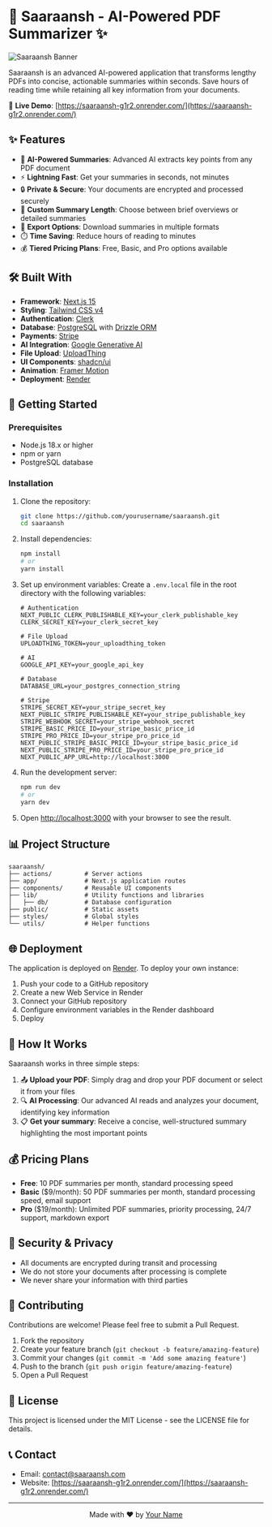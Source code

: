 # 📄 Saaraansh - AI-Powered PDF Summarizer ✨

![Saaraansh Banner](https://saaraansh-g1r2.onrender.com/og.png)

Saaraansh is an advanced AI-powered application that transforms lengthy PDFs into concise, actionable summaries within seconds. Save hours of reading time while retaining all key information from your documents.

🚀 **Live Demo**: [https://saaraansh-g1r2.onrender.com/](https://saaraansh-g1r2.onrender.com/)

## ✨ Features

- 🤖 **AI-Powered Summaries**: Advanced AI extracts key points from any PDF document
- ⚡ **Lightning Fast**: Get your summaries in seconds, not minutes
- 🔒 **Private & Secure**: Your documents are encrypted and processed securely
- 📏 **Custom Summary Length**: Choose between brief overviews or detailed summaries
- 💾 **Export Options**: Download summaries in multiple formats
- ⏱️ **Time Saving**: Reduce hours of reading to minutes
- 💰 **Tiered Pricing Plans**: Free, Basic, and Pro options available

## 🛠️ Built With

- **Framework**: [Next.js 15](https://nextjs.org/)
- **Styling**: [Tailwind CSS v4](https://tailwindcss.com/)
- **Authentication**: [Clerk](https://clerk.dev/)
- **Database**: [PostgreSQL](https://www.postgresql.org/) with [Drizzle ORM](https://orm.drizzle.team/)
- **Payments**: [Stripe](https://stripe.com/)
- **AI Integration**: [Google Generative AI](https://cloud.google.com/generative-ai)
- **File Upload**: [UploadThing](https://uploadthing.com/)
- **UI Components**: [shadcn/ui](https://ui.shadcn.com/)
- **Animation**: [Framer Motion](https://www.framer.com/motion/)
- **Deployment**: [Render](https://render.com/)

## 🚀 Getting Started

### Prerequisites

- Node.js 18.x or higher
- npm or yarn
- PostgreSQL database

### Installation

1. Clone the repository:
   ```bash
   git clone https://github.com/yourusername/saaraansh.git
   cd saaraansh
   ```

2. Install dependencies:
   ```bash
   npm install
   # or
   yarn install
   ```

3. Set up environment variables:
   Create a `.env.local` file in the root directory with the following variables:
   ```
   # Authentication
   NEXT_PUBLIC_CLERK_PUBLISHABLE_KEY=your_clerk_publishable_key
   CLERK_SECRET_KEY=your_clerk_secret_key
   
   # File Upload
   UPLOADTHING_TOKEN=your_uploadthing_token
   
   # AI
   GOOGLE_API_KEY=your_google_api_key
   
   # Database
   DATABASE_URL=your_postgres_connection_string
   
   # Stripe
   STRIPE_SECRET_KEY=your_stripe_secret_key
   NEXT_PUBLIC_STRIPE_PUBLISHABLE_KEY=your_stripe_publishable_key
   STRIPE_WEBHOOK_SECRET=your_stripe_webhook_secret
   STRIPE_BASIC_PRICE_ID=your_stripe_basic_price_id
   STRIPE_PRO_PRICE_ID=your_stripe_pro_price_id
   NEXT_PUBLIC_STRIPE_BASIC_PRICE_ID=your_stripe_basic_price_id
   NEXT_PUBLIC_STRIPE_PRO_PRICE_ID=your_stripe_pro_price_id
   NEXT_PUBLIC_APP_URL=http://localhost:3000
   ```

4. Run the development server:
   ```bash
   npm run dev
   # or
   yarn dev
   ```

5. Open [http://localhost:3000](http://localhost:3000) with your browser to see the result.

## 📊 Project Structure

```
saaraansh/
├── actions/         # Server actions
├── app/             # Next.js application routes
├── components/      # Reusable UI components
├── lib/             # Utility functions and libraries
│   ├── db/          # Database configuration
├── public/          # Static assets
├── styles/          # Global styles
└── utils/           # Helper functions
```

## 🌐 Deployment

The application is deployed on [Render](https://render.com/). To deploy your own instance:

1. Push your code to a GitHub repository
2. Create a new Web Service in Render
3. Connect your GitHub repository
4. Configure environment variables in the Render dashboard
5. Deploy

## 📝 How It Works

Saaraansh works in three simple steps:

1. 📤 **Upload your PDF**: Simply drag and drop your PDF document or select it from your files
2. 🔍 **AI Processing**: Our advanced AI reads and analyzes your document, identifying key information
3. 📋 **Get your summary**: Receive a concise, well-structured summary highlighting the most important points

## 💰 Pricing Plans

- **Free**: 10 PDF summaries per month, standard processing speed
- **Basic** ($9/month): 50 PDF summaries per month, standard processing speed, email support
- **Pro** ($19/month): Unlimited PDF summaries, priority processing, 24/7 support, markdown export

## 🔐 Security & Privacy

- All documents are encrypted during transit and processing
- We do not store your documents after processing is complete
- We never share your information with third parties

## 🤝 Contributing

Contributions are welcome! Please feel free to submit a Pull Request.

1. Fork the repository
2. Create your feature branch (`git checkout -b feature/amazing-feature`)
3. Commit your changes (`git commit -m 'Add some amazing feature'`)
4. Push to the branch (`git push origin feature/amazing-feature`)
5. Open a Pull Request

## 📜 License

This project is licensed under the MIT License - see the LICENSE file for details.

## 📞 Contact

- Email: contact@saaraansh.com
- Website: [https://saaraansh-g1r2.onrender.com/](https://saaraansh-g1r2.onrender.com/)

---

<p align="center">Made with ❤️ by <a href="https://github.com/yourusername">Your Name</a></p>
